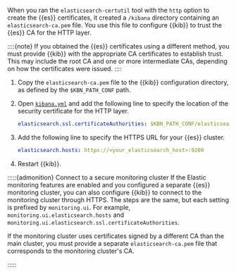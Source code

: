 When you ran the `elasticsearch-certutil` tool with the `http` option to create the {{es}} certificates, it created a `/kibana` directory containing an `elasticsearch-ca.pem` file. You use this file to configure {{kib}} to trust the {{es}} CA for the HTTP layer.

::::{note}
If you obtained the {{es}} certificates using a different method, you must provide {{kib}} with the appropriate CA certificates to establish trust. This may include the root CA and one or more intermediate CAs, depending on how the certificates were issued.
::::

1. Copy the `elasticsearch-ca.pem` file to the {{kib}} configuration directory, as defined by the `$KBN_PATH_CONF` path.
2. Open [`kibana.yml`](/deploy-manage/stack-settings.md) and add the following line to specify the location of the security certificate for the HTTP layer.

    ```yaml
    elasticsearch.ssl.certificateAuthorities: $KBN_PATH_CONF/elasticsearch-ca.pem
    ```

3. Add the following line to specify the HTTPS URL for your {{es}} cluster.

    ```yaml
    elasticsearch.hosts: https://<your_elasticsearch_host>:9200
    ```

4. Restart {{kib}}.

:::::{admonition} Connect to a secure monitoring cluster
If the Elastic monitoring features are enabled and you configured a separate {{es}} monitoring cluster, you can also configure {{kib}} to connect to the monitoring cluster through HTTPS. The steps are the same, but each setting is prefixed by `monitoring.ui`. For example, `monitoring.ui.elasticsearch.hosts` and `monitoring.ui.elasticsearch.ssl.certificateAuthorities`.

If the monitoring cluster uses certificates signed by a different CA than the main cluster, you must provide a separate `elasticsearch-ca.pem` file that corresponds to the monitoring cluster's CA.

:::::

